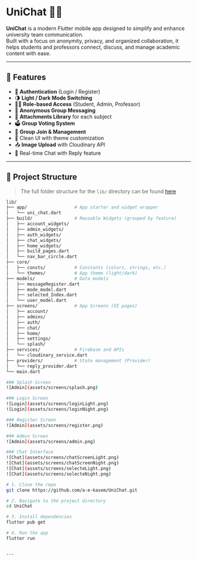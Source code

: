 # UniChat 📱💬

**UniChat** is a modern Flutter mobile app designed to simplify and enhance university team communication.  
Built with a focus on anonymity, privacy, and organized collaboration, it helps students and professors connect, discuss, and manage academic content with ease.

---

## 🚀 Features

- 🔐 **Authentication** (Login / Register)
- 🌗 **Light / Dark Mode Switching**
- 🧑‍🏫 **Role-based Access** (Student, Admin, Professor)
- 📩 **Anonymous Group Messaging**
- 📎 **Attachments Library** for each subject
- 🗳️ **Group Voting System**
- 👥 **Group Join & Management**
- 🎨 Clean UI with theme customization
- 📤 **Image Upload** with Cloudinary API
- 🔄 Real-time Chat with Reply feature

---

## 🧠 Project Structure

> The full folder structure for the `lib/` directory can be found [here](./lib_folder_tree.md)

```bash
lib/
├── app/                  # App starter and widget wrapper
│   └── uni_chat.dart
├── build/                # Reusable Widgets (grouped by feature)
│   ├── account_widgets/
│   ├── admin_widgets/
│   ├── auth_widgets/
│   ├── chat_widgets/
│   ├── home_widgets/
│   ├── build_pages.dart
│   └── nav_bar_circle.dart
├── core/
│   ├── consts/           # Constants (colors, strings, etc.)
│   └── themes/           # App theme (light/dark)
├── models/               # Data models
│   ├── messageRegister.dart
│   ├── mode_model.dart
│   ├── selected_Index.dart
│   └── user_model.dart
├── screens/              # App Screens (UI pages)
│   ├── account/
│   ├── admins/
│   ├── auth/
│   ├── chat/
│   ├── home/
│   ├── settings/
│   └── splash/
├── services/             # Firebase and APIs
│   └── cloudinary_service.dart
├── providers/            # State management (Provider)
│   └── reply_provider.dart
└── main.dart

### Splash Screen  
![Admin](assets/screens/splash.png)

### Login Screen  
![Login](assets/screens/loginLight.png)
![Login](assets/screens/loginNight.png)

### Register Screen  
![Admin](assets/screens/register.png)

### Admin Screen  
![Admin](assets/screens/admin.png)

### Chat Interface  
![Chat](assets/screens/chatScreenLight.png)
![Chat](assets/screens/chatScreenNight.png)
![Chat](assets/screens/selecteLight.png)
![Chat](assets/screens/selecteNight.png)

# 1. Clone the repo
git clone https://github.com/a-e-kasem/UniChat.git

# 2. Navigate to the project directory
cd UniChat

# 3. Install dependencies
flutter pub get

# 4. Run the app
flutter run


---
